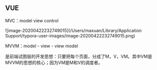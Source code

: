 ## VUE

MVC：model view control

![image-20200422232749015](/Users/maxuan/Library/Application Support/typora-user-images/image-20200422232749015.png)

MVVM：model - view - view model

是前端试图层的开发思想：只要把每个页面，分成了M，V，VM。其中VM是MVVM的思想的核心；因为VM是M和V的调度者。



